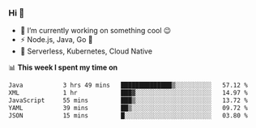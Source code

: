 ### Hi 👋

<!--
**nodejh/nodejh** is a ✨ _special_ ✨ repository because its `README.md` (this file) appears on your GitHub profile.

Here are some ideas to get you started:

- 🔭 I’m currently working on ...
- 🌱 I’m currently learning ...
- 👯 I’m looking to collaborate on ...
- 🤔 I’m looking for help with ...
- 💬 Ask me about ...
- 📫 How to reach me: ...
- 😄 Pronouns: ...
- ⚡ Fun fact: ...
-->

- 🔭 I’m currently working on something cool :wink:
- ⚡ Node.js, Java, Go :thought_balloon:
- 🤖 Serverless, Kubernetes, Cloud Native

📊 **This week I spent my time on**

<!--START_SECTION:waka-->

```txt
Java           3 hrs 49 mins   ██████████████▒░░░░░░░░░░   57.12 %
XML            1 hr            ███▓░░░░░░░░░░░░░░░░░░░░░   14.97 %
JavaScript     55 mins         ███▒░░░░░░░░░░░░░░░░░░░░░   13.72 %
YAML           39 mins         ██▒░░░░░░░░░░░░░░░░░░░░░░   09.72 %
JSON           15 mins         █░░░░░░░░░░░░░░░░░░░░░░░░   03.80 %
```

<!--END_SECTION:waka-->


<!--
:traffic_light: **Visitors**

![visitors](https://visitor-badge.glitch.me/badge?page_id=nodejh.nodejh)
-->

